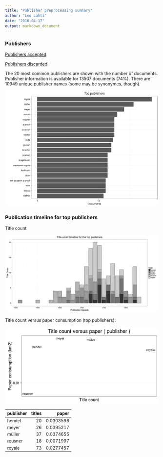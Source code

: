 ```yaml
---
title: "Publisher preprocessing summary"
author: "Leo Lahti"
date: "2016-04-17"
output: markdown_document
---
```



### Publishers

[Publishers accepted](output.tables/publisher_accepted.csv)

[Publishers discarded](output.tables/publisher_discarded.csv)



The 20 most common publishers are shown with the number of documents. Publisher information is available for 13507 documents (74%). There are 10949 unique publisher names (some may be synonymes, though).


![plot of chunk summarypublisher2](figure/summarypublisher2-1.png)

### Publication timeline for top publishers

Title count

![plot of chunk summaryTop10pubtimeline](figure/summaryTop10pubtimeline-1.png)



Title count versus paper consumption (top publishers):

![plot of chunk publishertitlespapers](figure/publishertitlespapers-1.png)

|publisher | titles|     paper|
|:---------|------:|---------:|
|hendel    |     20| 0.0303596|
|meyer     |     26| 0.0395217|
|müller     |     37| 0.0374655|
|reusner   |     18| 0.0071997|
|royale    |     73| 0.0277457|
